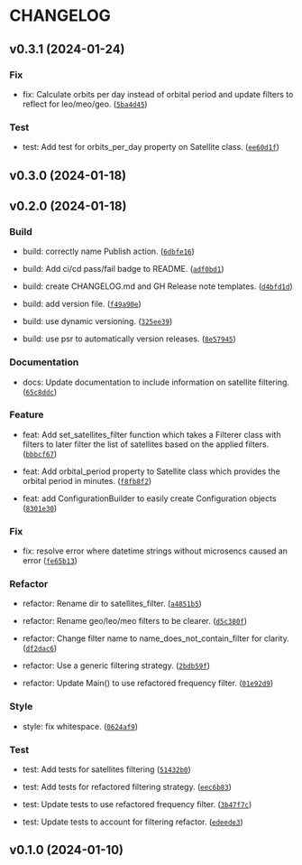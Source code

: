 # CHANGELOG



## v0.3.1 (2024-01-24)


### Fix

* fix: Calculate orbits per day instead of orbital period and update filters to reflect for leo/meo/geo. ([`5ba4d45`](https://github.com/NSF-Swift/satellite-overhead/commit/5ba4d45a074d0484e70e35b14b858a9ddfeadaf5))


### Test

* test: Add test for orbits_per_day property on Satellite class. ([`ee60d1f`](https://github.com/NSF-Swift/satellite-overhead/commit/ee60d1ff4e1c533438e0c2d5567f3412608b9d56))



## v0.3.0 (2024-01-18)



## v0.2.0 (2024-01-18)


### Build

* build: correctly name Publish action. ([`6dbfe16`](https://github.com/NSF-Swift/satellite-overhead/commit/6dbfe1683e43e4f858d6f5dbdb936b12111f665e))

* build: Add ci/cd pass/fail badge to README. ([`adf0bd1`](https://github.com/NSF-Swift/satellite-overhead/commit/adf0bd1e4ea5c862531fc665a24c9f55babfd50f))

* build: create CHANGELOG.md and GH Release note templates. ([`d4bfd1d`](https://github.com/NSF-Swift/satellite-overhead/commit/d4bfd1d7c2e51897f7900997e44e769498fee783))

* build: add version file. ([`f49a90e`](https://github.com/NSF-Swift/satellite-overhead/commit/f49a90ef7d3b30a70a9d25b2eece20e8eba260c3))

* build: use dynamic versioning. ([`325ee39`](https://github.com/NSF-Swift/satellite-overhead/commit/325ee393380ee98f6a96ef95ccea5e3c33337317))

* build: use psr to automatically version releases. ([`8e57945`](https://github.com/NSF-Swift/satellite-overhead/commit/8e5794544c7dad5aadfba67d909867872087d8da))


### Documentation

* docs: Update documentation to include information on satellite filtering. ([`65c8ddc`](https://github.com/NSF-Swift/satellite-overhead/commit/65c8ddcfe66634b3774dc8ce23aaa8bebe001434))


### Feature

* feat: Add set_satellites_filter function which takes a Filterer class with filters to later filter the list of satellites based on the applied filters. ([`bbbcf67`](https://github.com/NSF-Swift/satellite-overhead/commit/bbbcf672affb24fb777b51e9df5c6f24dc037bc6))

* feat: Add orbital_period property to Satellite class which provides the orbital period in minutes. ([`f8fb8f2`](https://github.com/NSF-Swift/satellite-overhead/commit/f8fb8f2c294c928af72269cc369b7ad59697c059))

* feat: add ConfigurationBuilder to easily create Configuration objects ([`8301e30`](https://github.com/NSF-Swift/satellite-overhead/commit/8301e30475d5084a69f27ef81e49bece8b03bb42))


### Fix

* fix: resolve error where datetime strings without microsencs caused an error ([`fe65b13`](https://github.com/NSF-Swift/satellite-overhead/commit/fe65b135c7e5d55d392670e4b2ff7baec5e07e8f))


### Refactor

* refactor: Rename dir to satellites_filter. ([`a4851b5`](https://github.com/NSF-Swift/satellite-overhead/commit/a4851b52aaa67995cb630e26a82b60b120265bf2))

* refactor: Rename geo/leo/meo filters to be clearer. ([`d5c380f`](https://github.com/NSF-Swift/satellite-overhead/commit/d5c380f4098de1c1ee923f9570eaabfbffaad4fc))

* refactor: Change filter name to name_does_not_contain_filter for clarity. ([`df2dac6`](https://github.com/NSF-Swift/satellite-overhead/commit/df2dac69fa7dda9031dda39bdb1cc29bc49552c4))

* refactor: Use a generic filtering strategy. ([`2bdb59f`](https://github.com/NSF-Swift/satellite-overhead/commit/2bdb59fb871163bb9b55e4adb8cf01038a1cb86b))

* refactor: Update Main() to use refactored frequency filter. ([`01e92d9`](https://github.com/NSF-Swift/satellite-overhead/commit/01e92d9d708a55fabe0f267c27227954b5cc38a0))


### Style

* style: fix whitespace. ([`0624af9`](https://github.com/NSF-Swift/satellite-overhead/commit/0624af98efc88bdc10658bfa2efd9e0ace4395ab))


### Test

* test: Add tests for satellites filtering ([`51432b0`](https://github.com/NSF-Swift/satellite-overhead/commit/51432b061b20ae95c76b695ddf879a637625daa9))

* test: Add tests for refactored filtering strategy. ([`eec6b83`](https://github.com/NSF-Swift/satellite-overhead/commit/eec6b83306f030ec926778d14f50456e0817d5de))

* test: Update tests to use refactored frequency filter. ([`3b47f7c`](https://github.com/NSF-Swift/satellite-overhead/commit/3b47f7c8d70aa2a86976bf60964d83085205590a))

* test: Update tests to account for filtering refactor. ([`edeede3`](https://github.com/NSF-Swift/satellite-overhead/commit/edeede30ef6f160dfc75c044df98b35889dd312d))



## v0.1.0 (2024-01-10)

